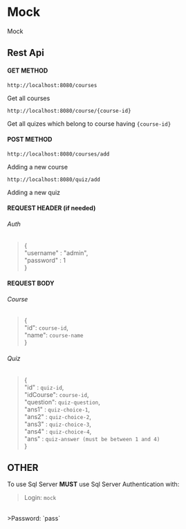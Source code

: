 # Mock
Mock
## Rest Api
#### GET METHOD
```
http://localhost:8080/courses
```
Get all courses
```
http://localhost:8080/course/{course-id}
```
Get all quizes which belong to course having `{course-id}`
#### POST METHOD
```
http://localhost:8080/courses/add
```
Adding a new course
```
http://localhost:8080/quiz/add
```
Adding a new quiz

#### REQUEST HEADER (if needed)
###### Auth
>{ <br>
>  "username" : "admin", <br>
>  "password" : 1 <br>
>}
#### REQUEST BODY
###### Course
>{ <br>
>  "id": `course-id`, <br>
>  "name": `course-name` <br>
>} <br>
###### Quiz
>{ <br>
>    "id" : `quiz-id`, <br>
>    "idCourse": `course-id`, <br>
>    "question": `quiz-question`, <br>
>    "ans1" : `quiz-choice-1`, <br>
>    "ans2" : `quiz-choice-2`, <br>
>    "ans3" : `quiz-choice-3`, <br>
>    "ans4" : `quiz-choice-4`, <br>
>    "ans" : `quiz-answer (must be between 1 and 4)` <br>
>}
## OTHER
To use Sql Server **MUST** use Sql Server Authentication with:
<br>
>Login: `mock`
<br>
>Password: `pass`